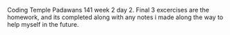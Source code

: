 Coding Temple Padawans 141 week 2 day 2. Final 3 excercises are the homework, and its completed along with any notes i made along the way to help myself in the future.
